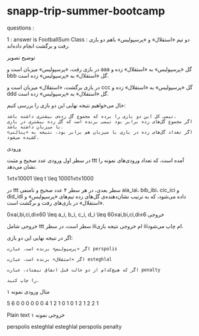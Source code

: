 # snapp-trip-summer-bootcamp
questions : 

1 : answer is FootballSum Class :
دو تیم «استقلال» و «پرسپولیس» باهم دو بازی رفت و برگشت انجام داده‌اند.

توضیح تصویر

در بازی رفت، «پرسپولیس» میزبان است و aaa گل «پرسپولیس» به «استقلال» زده و bbb گل «استقلال» به «پرسپولیس» زده است.

در بازی برگشت، «استقلال» میزبان است و ccc گل «پرسپولیس» به «استقلال» زده و ddd گل «استقلال» به «پرسپولیس» زده است.

حال می‌خواهیم نتیجه نهایی این دو بازی را بررسی کنیم:

    تیمی کل این دو بازی را برده که مجموع گل زده‌ی بیشتری داشته باشد.
    اگر مجموع گل‌های زده برابر بود تیمی برنده است که گل زده بیشتری در بازی با میزبان داشته باشد.
    اگر تعداد گل‌های زده در بازی با میزبان هم برابر بود، نتیجه به «پنالتی» کشیده می‌شود.

ورودی

در سطر اول ورودی عدد صحیح و مثبت ttt آمده است، که تعداد ورودی‌های نمونه را نشان می‌دهد.

1≤t≤10001 \leq t \leq 10001≤t≤1000

در ttt سطر بعدی،‌ در هر سطر ۴ عدد صحیح و نامنفی aia_iai​، bib_ibi​، cic_ici​ و did_idi​ داده می‌شود، که به ترتیب نشان‌دهنده‌ی گل‌های زده تیم‌های «پرسپولیس» و «استقلال» در بازی‌های رفت و برگشت است.

0≤ai,bi,ci,di≤60 \leq a_i, b_i, c_i, d_i \leq 60≤ai​,bi​,ci​,di​≤6
خروجی

خروجی شامل ttt سطر است، در سطر iiiام خروجی نتیجه بازی iiiام چاپ می‌شود.

اگر در نتیجه نهایی این دو بازی:

    اگر «پرسپولیس» برنده است، عبارت perspolis

    اگر «استقلال» برنده است، عبارت esteghlal

    اگر که هیچ‌کدام از دو حالت قبل اتفاق نیفتاد، عبارت penalty

    را چاپ کنید.

مثال
ورودی نمونه ۱

5
6 0 0 0
0 0 0 4
1 2 1 0
1 0 1 2
1 2 2 1

Plain text
خروجی نمونه ۱

perspolis
esteghlal
esteghlal
perspolis
penalty